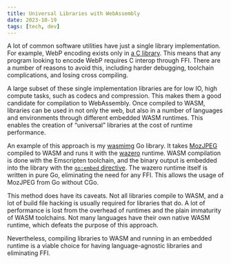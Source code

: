 ```yaml
---
title: Universal Libraries with WebAssembly
date: 2023-10-19
tags: [tech, dev]
---
```


A lot of common software utilities have just a single library implementation. For example, WebP encoding exists only in [a C library](https://chromium.googlesource.com/webm/libwebp). This means that any program looking to encode WebP requires C interop through FFI. There are a number of reasons to avoid this, including harder debugging, toolchain complications, and losing cross compiling.

A large subset of these single implementation libraries are for low IO, high compute tasks, such as codecs and compression. This makes them a good candidate for compilation to WebAssembly. Once compiled to WASM, libraries can be used in not only the web, but also in a number of languages and environments through different embedded WASM runtimes. This enables the creation of “universal” libraries at the cost of runtime performance.

An example of this approach is my [wasmimg](https://github.com/yklcs/wasmimg) Go library. It takes [MozJPEG](https://github.com/mozilla/mozjpeg) compiled to WASM and runs it with the [wazero](https://github.com/tetratelabs/wazero) runtime. WASM compilation is done with the Emscripten toolchain, and the binary output is embedded into the library with the [`go:embed` directive](https://pkg.go.dev/embed). The wazero runtime itself is written in pure Go, eliminating the need for any FFI. This allows the usage of MozJPEG from Go without CGo.

This method does have its caveats. Not all libraries compile to WASM, and a lot of build file hacking is usually required for libraries that do. A lot of performance is lost from the overhead of runtimes and the plain immaturity of WASM toolchains. Not many languages have their own native WASM runtime, which defeats the purpose of this approach.

Nevertheless, compiling libraries to WASM and running in an embedded runtime is a viable choice for having language-agnostic libraries and eliminating FFI.
